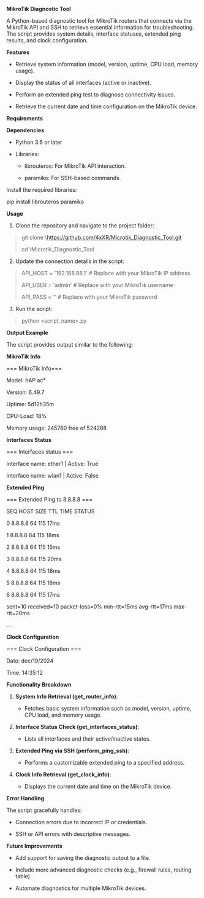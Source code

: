 **MikroTik Diagnostic Tool**

A Python-based diagnostic tool for MikroTik routers that connects via
the MikroTik API and SSH to retrieve essential information for
troubleshooting. The script provides system details, interface statuses,
extended ping results, and clock configuration.

**Features**

-   Retrieve system information (model, version, uptime, CPU load,
    memory usage).

-   Display the status of all interfaces (active or inactive).

-   Perform an extended ping test to diagnose connectivity issues.

-   Retrieve the current date and time configuration on the MikroTik
    device.

**Requirements**

**Dependencies**

-   Python 3.6 or later

-   Libraries:

    -   librouteros: For MikroTik API interaction.

    -   paramiko: For SSH-based commands.

Install the required libraries:

pip install librouteros paramiko

**Usage**

1.  Clone the repository and navigate to the project folder:

> git clone \https://github.com/4xXR/Microtik_Diagnostic_Tool.git
>
> cd \Microtik_Diagnostic_Tool

2.  Update the connection details in the script:

> API_HOST = \'192.168.88.1\' \# Replace with your MikroTik IP address
>
> API_USER = \'admin\' \# Replace with your MikroTik username
>
> API_PASS = \'\' \# Replace with your MikroTik password

3.  Run the script:

> python \<script_name\>.py

**Output Example**

The script provides output similar to the following:

**MikroTik Info**

=== MikroTik Info===

Model: hAP ac²

Version: 6.49.7

Uptime: 5d12h35m

CPU-Load: 18%

Memory usage: 245760 free of 524288

**Interfaces Status**

=== Interfaces status ===

Interface name: ether1 \| Active: True

Interface name: wlan1 \| Active: False

**Extended Ping**

=== Extended Ping to 8.8.8.8 ===

SEQ HOST SIZE TTL TIME STATUS

0 8.8.8.8 64 115 17ms

1 8.8.8.8 64 115 18ms

2 8.8.8.8 64 115 15ms

3 8.8.8.8 64 115 20ms

4 8.8.8.8 64 115 18ms

5 8.8.8.8 64 115 18ms

6 8.8.8.8 64 115 17ms

sent=10 received=10 packet-loss=0% min-rtt=15ms avg-rtt=17ms
max-rtt=20ms

\...

**Clock Configuration**

=== Clock Configuration ===

Date: dec/19/2024

Time: 14:35:12

**Functionality Breakdown**

1.  **System Info Retrieval (get_router_info)**:

    -   Fetches basic system information such as model, version, uptime,
        CPU load, and memory usage.

2.  **Interface Status Check (get_interfaces_status)**:

    -   Lists all interfaces and their active/inactive states.

3.  **Extended Ping via SSH (perform_ping_ssh)**:

    -   Performs a customizable extended ping to a specified address.

4.  **Clock Info Retrieval (get_clock_info)**:

    -   Displays the current date and time on the MikroTik device.

**Error Handling**

The script gracefully handles:

-   Connection errors due to incorrect IP or credentials.

-   SSH or API errors with descriptive messages.

**Future Improvements**

-   Add support for saving the diagnostic output to a file.

-   Include more advanced diagnostic checks (e.g., firewall rules,
    routing table).

-   Automate diagnostics for multiple MikroTik devices.
